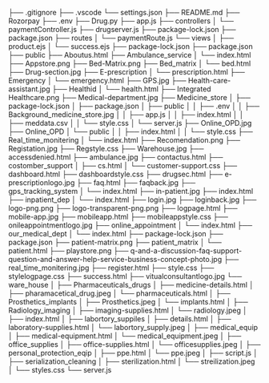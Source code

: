 ├── .gitignore
├── .vscode
    └── settings.json
├── README.md
├── Rozorpay
    ├── .env
    ├── Drug.py
    ├── app.js
    ├── controllers
    │   └── paymentController.js
    ├── drugserver.js
    ├── package-lock.json
    ├── package.json
    ├── routes
    │   └── paymentRoute.js
    └── views
    │   ├── product.ejs
    │   └── success.ejs
├── package-lock.json
├── package.json
├── public
    ├── Aboutus.html
    ├── Ambulance_service
    │   └── index.html
    ├── Appstore.png
    ├── Bed-Matrix.png
    ├── Bed_matrix
    │   └── bed.html
    ├── Drug-section.jpg
    ├── E-prescription
    │   └── prescription.html
    ├── Emergency
    │   └── emergency.html
    ├── GPS.jpg
    ├── Health-care-assistant.jpg
    ├── Healthid
    │   └── health.html
    ├── Integrated Healthcare.png
    ├── Medical-department.jpg
    ├── Medicine_store
    │   ├── package-lock.json
    │   ├── package.json
    │   ├── public
    │   │   ├── .env
    │   │   ├── Background_medicine_store.jpg
    │   │   ├── app.js
    │   │   ├── index.html
    │   │   ├── meddata.csv
    │   │   └── style.css
    │   └── server.js
    ├── Online_OPD.jpg
    ├── Online_OPD
    │   └── public
    │   │   ├── index.html
    │   │   └── style.css
    ├── Real_time_monitering
    │   └── index.html
    ├── Recomendation.png
    ├── Registation.jpg
    ├── Regstyle.css
    ├── Warehouse.jpg
    ├── accessdenied.html
    ├── ambulance.jpg
    ├── contactus.html
    ├── costomber_support
    │   ├── cs.html
    │   └── customer-support.css
    ├── dashboard.html
    ├── dashboardstyle.css
    ├── drugsec.html
    ├── e-prescriptionlogo.jpg
    ├── faq.html
    ├── faqback.jpg
    ├── gps_tracking_system
    │   └── index.html
    ├── in-patient.jpg
    ├── index.html
    ├── inpatient_dep
    │   └── index.html
    ├── login.jpg
    ├── loginback.jpg
    ├── logo-png.png
    ├── logo-transparent-png.png
    ├── logpage.html
    ├── mobile-app.jpg
    ├── mobileapp.html
    ├── mobileappstyle.css
    ├── onileappointmentlogo.jpg
    ├── online_appointment
    │   └── index.html
    ├── our_medical_dept
    │   └── index.html
    ├── package-lock.json
    ├── package.json
    ├── patient-matrix.png
    ├── patient_matrix
    │   └── patient.html
    ├── playstore.png
    ├── q-and-a-discussion-faq-support-question-and-answer-help-service-business-concept-photo.jpg
    ├── real_time_monitering.jpg
    ├── register.html
    ├── style.css
    ├── stylelogpage.css
    ├── success.html
    ├── vitualconsultantlogo.jpg
    └── ware_house
    │   ├── Pharmaceuticals_drugs
    │       ├── medicine-details.html
    │       ├── pharamacetical_drug.jpeg
    │       └── pharmaceuticals.html
    │   ├── Prosthetics_implants
    │       ├── Prosthetics.jpeg
    │       └── implants.html
    │   ├── Radiology_imaging
    │       ├── imaging-supplies.html
    │       └── radiology.jpeg
    │   ├── index.html
    │   ├── labortory_suppiles
    │       ├── details.html
    │       ├── laboratory-supplies.html
    │       └── labortory_supply.jpeg
    │   ├── medical_equip
    │       ├── medical-equipment.html
    │       └── medical_equipment.jpeg
    │   ├── office_supplies
    │       ├── office-supplies.html
    │       └── officesupplies.jpeg
    │   ├── personal_protection_eqip
    │       ├── ppe.html
    │       └── ppe.jpeg
    │   ├── script.js
    │   ├── serialization_cleaning
    │       ├── sterilization.html
    │       └── streilization.jpeg
    │   └── styles.css
└── server.js
